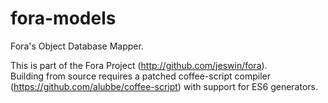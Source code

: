 fora-models
===========

Fora's Object Database Mapper.

This is part of the Fora Project (http://github.com/jeswin/fora).  
Building from source requires a patched coffee-script compiler (https://github.com/alubbe/coffee-script) with support for ES6 generators.


